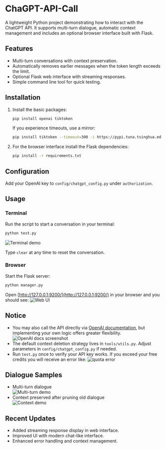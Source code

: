 # ChaGPT-API-Call

A lightweight Python project demonstrating how to interact with the ChatGPT API. It supports multi-turn dialogue, automatic context management and includes an optional browser interface built with Flask.

## Features
- Multi-turn conversations with context preservation.
- Automatically removes earlier messages when the token length exceeds the limit.
- Optional Flask web interface with streaming responses.
- Simple command line tool for quick testing.

## Installation
1. Install the basic packages:
   ```bash
   pip install openai tiktoken
   ```
   If you experience timeouts, use a mirror:
   ```bash
   pip install tiktoken --timeout=300 -i https://pypi.tuna.tsinghua.edu.cn/simple
   ```
2. For the browser interface install the Flask dependencies:
   ```bash
   pip install -r requirements.txt
   ```

## Configuration
Add your OpenAI key to `config/chatgpt_config.py` under `authorization`.

## Usage

### Terminal
Run the script to start a conversation in your terminal:
```bash
python test.py
```
![Terminal demo](https://user-images.githubusercontent.com/17317538/233408407-f798960d-cde1-4f8f-af5a-98edbe7a5dd8.png)

Type `clear` at any time to reset the conversation.

### Browser
Start the Flask server:
```bash
python manager.py
```
Open [http://127.0.0.1:9200/](http://127.0.0.1:9200/) in your browser and you should see:
![Web UI](https://github.com/user-attachments/assets/a60655c7-3e67-4d4c-ad8f-d1d797c2576b)

## Notice
- You may also call the API directly via [OpenAI documentation](https://platform.openai.com/docs/guides/chat), but implementing your own logic offers greater flexibility.
![OpenAI docs screenshot](https://user-images.githubusercontent.com/17317538/222936144-e1b52aa2-b400-4680-a2cb-7dd7ffd99a93.png)
- The default context deletion strategy lives in `tools/utils.py`. Adjust parameters in `config/chatgpt_config.py` if needed.
- Run `test.py` once to verify your API key works. If you exceed your free credits you will receive an error like:
![quota error](https://github.com/ChristopheZhao/ChaGPT-API-Call/assets/17317538/bc9f4165-13bb-48e5-9a7d-adb8bbc12ccf)

## Dialogue Samples

- Multi-turn dialogue  
  ![Multi-turn demo](https://user-images.githubusercontent.com/17317538/222916920-4bf3a9bc-68de-4e3d-86b4-12881c5c6926.png)
- Context preserved after pruning old dialogue  
  ![Context demo](https://user-images.githubusercontent.com/17317538/224521387-cbc3db6b-8638-4ece-bfc5-dbf6dd1d9bdb.png)

## Recent Updates
- Added streaming response display in web interface.
- Improved UI with modern chat-like interface.
- Enhanced error handling and context management.
